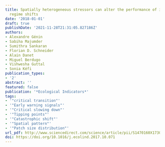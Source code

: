 ```yaml
---
title: Spatially heterogeneous stressors can alter the performance of indicators of
  regime shifts
date: '2018-01-01'
draft: true
publishDate: '2021-11-28T21:31:05.827186Z'
authors:
- Alexandre Génin
- Sabiha Majumder
- Sumithra Sankaran
- Florian D. Schneider
- Alain Danet
- Miguel Berdugo
- Vishwesha Guttal
- Sonia Kéfi
publication_types:
- '2'
abstract: ''
featured: false
publication: '*Ecological Indicators*'
tags:
- '"critical transition"'
- '"Early warning signals"'
- '"Critical slowing down"'
- '"Tipping points"'
- '"Catastrophic shift"'
- '"Spatial pattern"'
- '"Patch size distribution"'
url_pdf: http://www.sciencedirect.com/science/article/pii/S1470160X17307082
doi: https://doi.org/10.1016/j.ecolind.2017.10.071
---
```


